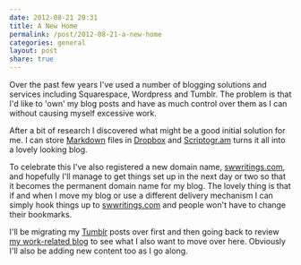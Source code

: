 ```yaml
---
date: 2012-08-21 20:31
title: A New Home
permalink: /post/2012-08-21-a-new-home
categories: general
layout: post
share: true
---
```


Over the past few years I've used a number of blogging solutions and services including Squarespace, Wordpress and Tumblr. The problem is that I'd like to 'own' my blog posts and have as much control over them as I can without causing myself excessive work.

After a bit of research I discovered what might be a good initial solution for me. I can store [Markdown](http://daringfireball.net/projects/markdown/) files in [Dropbox](https://www.dropbox.com) and [Scriptogr.am](http://scriptogr.am) turns it all into a lovely looking blog.

To celebrate this I've also registered a new domain name, [swwritings.com](http://swwritings.com), and hopefully I'll manage to get things set up in the next day or two so that it becomes the permanent domain name for my blog. The lovely thing is that if and when I move my blog or use a different delivery mechanism I can simply hook things up to [swwritings.com](http://swwritings.com) and people won't have to change their bookmarks.

I'll be migrating my [Tumblr](http://sgaw.tumblr.com) posts over first and then going back to review [my work-related blog](http://www.ottersoftwareblog.com) to see what I also want to move over here. Obviously I'll also be adding new content too as I go along.
